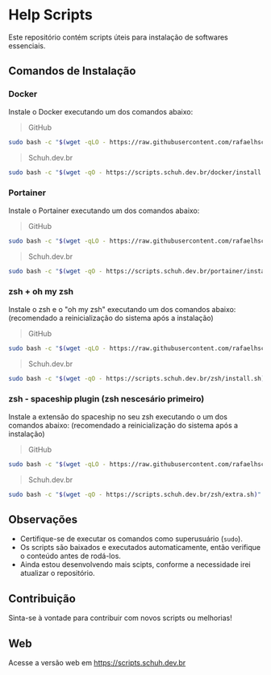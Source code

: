 # Help Scripts

Este repositório contém scripts úteis para instalação de softwares essenciais.

## Comandos de Instalação

### Docker
Instale o Docker executando um dos comandos abaixo:
>GitHub
```bash
sudo bash -c "$(wget -qLO - https://raw.githubusercontent.com/rafaelhschuh/scrips/refs/heads/main/docker/install.sh)"
```
>Schuh.dev.br
```bash
sudo bash -c "$(wget -qO - https://scripts.schuh.dev.br/docker/install.sh)"
```

### Portainer
Instale o Portainer executando um dos comandos abaixo:
>GitHub
```bash
sudo bash -c "$(wget -qLO - https://raw.githubusercontent.com/rafaelhschuh/scrips/refs/heads/main/portainer/install.sh)"
```
>Schuh.dev.br
```bash
sudo bash -c "$(wget -qO - https://scripts.schuh.dev.br/portainer/install.sh)"
```
### zsh + oh my zsh
Instale o zsh e o "oh my zsh" executando um dos comandos abaixo: (recomendado a reinicialização do sistema após a instalação)
>GitHub
```bash
sudo bash -c "$(wget -qLO - https://raw.githubusercontent.com/rafaelhschuh/scrips/refs/heads/main/zsh/install.sh)"
```
>Schuh.dev.br
```bash
sudo bash -c "$(wget -qO - https://scripts.schuh.dev.br/zsh/install.sh)"
```
### zsh - spaceship plugin (zsh nescesário primeiro)
Instale a extensão do spaceship no seu zsh executando o um dos comandos abaixo: (recomendado a reinicialização do sistema após a instalação)
>GitHub
```bash
sudo bash -c "$(wget -qLO - https://raw.githubusercontent.com/rafaelhschuh/scrips/refs/heads/main/zsh/extra.sh)"
```
>Schuh.dev.br
```bash
sudo bash -c "$(wget -qO - https://scripts.schuh.dev.br/zsh/extra.sh)"
```

## Observações
- Certifique-se de executar os comandos como superusuário (`sudo`).
- Os scripts são baixados e executados automaticamente, então verifique o conteúdo antes de rodá-los.
- Ainda estou desenvolvendo mais scipts, conforme a necessidade irei atualizar o repositório.

## Contribuição
Sinta-se à vontade para contribuir com novos scripts ou melhorias!

## Web
Acesse a versão web em <https://scripts.schuh.dev.br>
